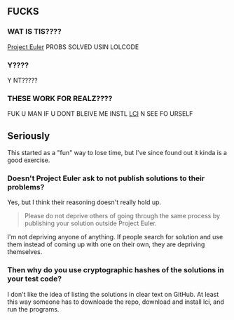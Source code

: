 ## FUCKS

### WAT IS TIS????
[Project Euler](https://projecteuler.net) PROBS SOLVED USIN LOLCODE

### Y????
Y NT?????

### THESE WORK FOR REALZ????
FUK U MAN IF U DONT BLEIVE ME INSTL [LCI](https://github.com/justinmeza/lci) N
SEE FO URSELF

## Seriously
This started as a "fun" way to lose time, but I've since found out
it kinda is a good exercise.

### Doesn't Project Euler ask to not publish solutions to their problems?
Yes, but I think their reasoning doesn't really hold up.

> Please do not deprive others of going through the same process
> by publishing your solution outside Project Euler.

I'm not depriving anyone of anything. If people search for solution and use them
instead of coming up with one on their own, they are depriving themselves.

### Then why do you use cryptographic hashes of the solutions in your test code?
I don't like the idea of listing the solutions in clear text on GitHub.
At least this way someone has to downloade the repo, download and install lci,
and run the programs.